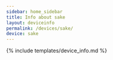 ```yaml
---
sidebar: home_sidebar
title: Info about sake
layout: deviceinfo
permalink: /devices/sake/
device: sake
---
```

{% include templates/device_info.md %}
